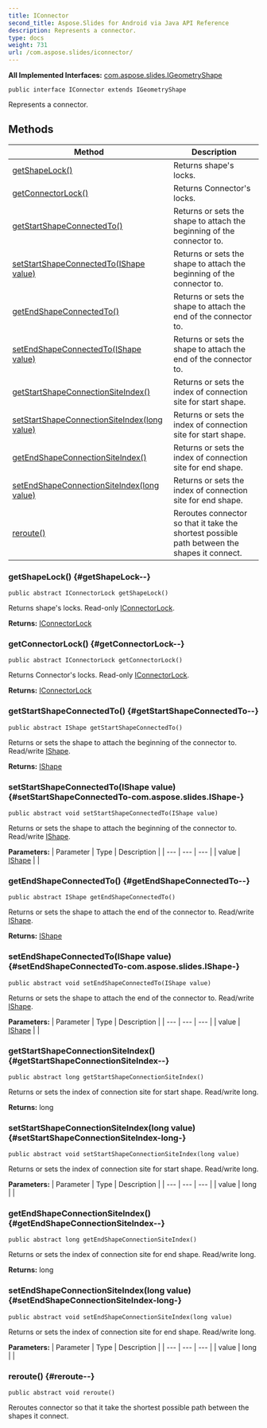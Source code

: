 ```yaml
---
title: IConnector
second_title: Aspose.Slides for Android via Java API Reference
description: Represents a connector.
type: docs
weight: 731
url: /com.aspose.slides/iconnector/
---
```

**All Implemented Interfaces:**
[com.aspose.slides.IGeometryShape](../../com.aspose.slides/igeometryshape)
```
public interface IConnector extends IGeometryShape
```

Represents a connector.
## Methods

| Method | Description |
| --- | --- |
| [getShapeLock()](#getShapeLock--) | Returns shape's locks. |
| [getConnectorLock()](#getConnectorLock--) | Returns Connector's locks. |
| [getStartShapeConnectedTo()](#getStartShapeConnectedTo--) | Returns or sets the shape to attach the beginning of the connector to. |
| [setStartShapeConnectedTo(IShape value)](#setStartShapeConnectedTo-com.aspose.slides.IShape-) | Returns or sets the shape to attach the beginning of the connector to. |
| [getEndShapeConnectedTo()](#getEndShapeConnectedTo--) | Returns or sets the shape to attach the end of the connector to. |
| [setEndShapeConnectedTo(IShape value)](#setEndShapeConnectedTo-com.aspose.slides.IShape-) | Returns or sets the shape to attach the end of the connector to. |
| [getStartShapeConnectionSiteIndex()](#getStartShapeConnectionSiteIndex--) | Returns or sets the index of connection site for start shape. |
| [setStartShapeConnectionSiteIndex(long value)](#setStartShapeConnectionSiteIndex-long-) | Returns or sets the index of connection site for start shape. |
| [getEndShapeConnectionSiteIndex()](#getEndShapeConnectionSiteIndex--) | Returns or sets the index of connection site for end shape. |
| [setEndShapeConnectionSiteIndex(long value)](#setEndShapeConnectionSiteIndex-long-) | Returns or sets the index of connection site for end shape. |
| [reroute()](#reroute--) | Reroutes connector so that it take the shortest possible path between the shapes it connect. |
### getShapeLock() {#getShapeLock--}
```
public abstract IConnectorLock getShapeLock()
```


Returns shape's locks. Read-only [IConnectorLock](../../com.aspose.slides/iconnectorlock).

**Returns:**
[IConnectorLock](../../com.aspose.slides/iconnectorlock)
### getConnectorLock() {#getConnectorLock--}
```
public abstract IConnectorLock getConnectorLock()
```


Returns Connector's locks. Read-only [IConnectorLock](../../com.aspose.slides/iconnectorlock).

**Returns:**
[IConnectorLock](../../com.aspose.slides/iconnectorlock)
### getStartShapeConnectedTo() {#getStartShapeConnectedTo--}
```
public abstract IShape getStartShapeConnectedTo()
```


Returns or sets the shape to attach the beginning of the connector to. Read/write [IShape](../../com.aspose.slides/ishape).

**Returns:**
[IShape](../../com.aspose.slides/ishape)
### setStartShapeConnectedTo(IShape value) {#setStartShapeConnectedTo-com.aspose.slides.IShape-}
```
public abstract void setStartShapeConnectedTo(IShape value)
```


Returns or sets the shape to attach the beginning of the connector to. Read/write [IShape](../../com.aspose.slides/ishape).

**Parameters:**
| Parameter | Type | Description |
| --- | --- | --- |
| value | [IShape](../../com.aspose.slides/ishape) |  |

### getEndShapeConnectedTo() {#getEndShapeConnectedTo--}
```
public abstract IShape getEndShapeConnectedTo()
```


Returns or sets the shape to attach the end of the connector to. Read/write [IShape](../../com.aspose.slides/ishape).

**Returns:**
[IShape](../../com.aspose.slides/ishape)
### setEndShapeConnectedTo(IShape value) {#setEndShapeConnectedTo-com.aspose.slides.IShape-}
```
public abstract void setEndShapeConnectedTo(IShape value)
```


Returns or sets the shape to attach the end of the connector to. Read/write [IShape](../../com.aspose.slides/ishape).

**Parameters:**
| Parameter | Type | Description |
| --- | --- | --- |
| value | [IShape](../../com.aspose.slides/ishape) |  |

### getStartShapeConnectionSiteIndex() {#getStartShapeConnectionSiteIndex--}
```
public abstract long getStartShapeConnectionSiteIndex()
```


Returns or sets the index of connection site for start shape. Read/write long.

**Returns:**
long
### setStartShapeConnectionSiteIndex(long value) {#setStartShapeConnectionSiteIndex-long-}
```
public abstract void setStartShapeConnectionSiteIndex(long value)
```


Returns or sets the index of connection site for start shape. Read/write long.

**Parameters:**
| Parameter | Type | Description |
| --- | --- | --- |
| value | long |  |

### getEndShapeConnectionSiteIndex() {#getEndShapeConnectionSiteIndex--}
```
public abstract long getEndShapeConnectionSiteIndex()
```


Returns or sets the index of connection site for end shape. Read/write long.

**Returns:**
long
### setEndShapeConnectionSiteIndex(long value) {#setEndShapeConnectionSiteIndex-long-}
```
public abstract void setEndShapeConnectionSiteIndex(long value)
```


Returns or sets the index of connection site for end shape. Read/write long.

**Parameters:**
| Parameter | Type | Description |
| --- | --- | --- |
| value | long |  |

### reroute() {#reroute--}
```
public abstract void reroute()
```


Reroutes connector so that it take the shortest possible path between the shapes it connect.

